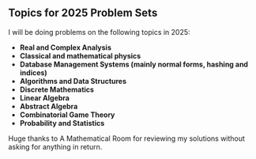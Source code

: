 ## Topics for 2025 Problem Sets  

I will be doing problems on the following topics in 2025:  

- **Real and Complex Analysis**
- **Classical and mathematical physics**
- **Database Management Systems (mainly normal forms, hashing and indices)**  
- **Algorithms and Data Structures**  
- **Discrete Mathematics**  
- **Linear Algebra**  
- **Abstract Algebra**  
- **Combinatorial Game Theory**
- **Probability and Statistics**

Huge thanks to A Mathematical Room for reviewing my solutions without asking for anything in return.
